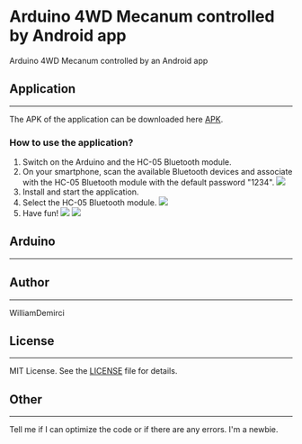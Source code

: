 # Arduino 4WD Mecanum controlled by Android app
Arduino 4WD Mecanum controlled by an Android app

## Application
-------
The APK of the application can be downloaded here [APK][1].

### How to use the application?
1. Switch on the Arduino and the HC-05 Bluetooth module. 
2. On your smartphone, scan the available Bluetooth devices and associate with the HC-05 Bluetooth module with the default password "1234".
![][2]
3. Install and start the application.
4. Select the HC-05 Bluetooth module.
![][3]
5. Have fun!
![][4]
![][5]

## Arduino
-------

## Author
-------
WilliamDemirci

## License
-------
MIT License. See the [LICENSE][10] file for details.

## Other
-------
Tell me if I can optimize the code or if there are any errors. I'm a newbie.


[1]: https://github.com/WilliamDemirci/Arduino_4WD_Mecanum_controlled_by_Android_app/blob/master/Apk/meca.apk
[2]: https://github.com/WilliamDemirci/Arduino_4WD_Mecanum_controlled_by_Android_app/blob/master/Android/Screenshots/associate%20bluetooth%20module%20HC-05%20to%20your%20smartphone.png
[3]: https://github.com/WilliamDemirci/Arduino_4WD_Mecanum_controlled_by_Android_app/blob/master/Android/Screenshots/mecanum%20wheel%20app%20select%20bluetooth%20module.png
[4]: https://github.com/WilliamDemirci/Arduino_4WD_Mecanum_controlled_by_Android_app/blob/master/Android/Screenshots/mecanum%20wheel%20app.png
[5]: https://github.com/WilliamDemirci/Arduino_4WD_Mecanum_controlled_by_Android_app/blob/master/Android/Screenshots/mecanum%20wheel%20app%20night%20mode.png
[10]: https://github.com/WilliamDemirci/Arduino_4WD_Mecanum_controlled_by_Android_app/blob/master/LICENSE
